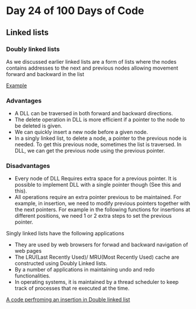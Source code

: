 # Day 24 of 100 Days of Code

## Linked lists 
### Doubly linked lists
As we discussed earlier linked lists are a form of lists where the nodes contains addresses to the next and previous nodes allowing movement forward and backward in the list

[Example](./Single.java)

### Advantages
- A DLL can be traversed in both forward and backward directions. 
- The delete operation in DLL is more efficient if a pointer to the node to be deleted is given. 
- We can quickly insert a new node before a given node. 
- In a singly linked list, to delete a node, a pointer to the previous node is needed. To get this previous node, sometimes the list is traversed. In DLL, we can get the previous node using the previous pointer. 


### Disadvantages

- Every node of DLL Requires extra space for a previous pointer. It is possible to implement DLL with a single pointer though (See this and this). 
- All operations require an extra pointer previous to be maintained. For example, in insertion, we need to modify previous pointers together with the next pointers. For example in the following functions for insertions at different positions, we need 1 or 2 extra steps to set the previous pointer.

Singly linked lists have the following applications 

- They are used by web browsers for forwad and backward navigation of web pages
- The LRU(Last Recently Used)/ MRU(Most Recently Used) cache are constructed using Doubly Linked lists.
- By a number of applications in maintaining undo and redo functionalities.
- In operating systems, it is maintained by a thread scheduler to keep track of processes that re executed at the time. 

[A code perfroming an insertion in Double linked list](./InsertMe.java)